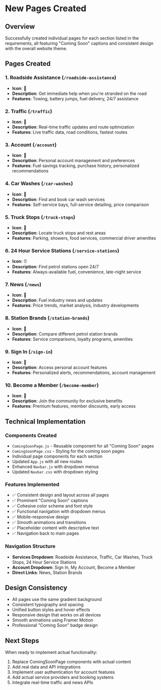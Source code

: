 # New Pages Created

## Overview
Successfully created individual pages for each section listed in the requirements, all featuring "Coming Soon" captions and consistent design with the overall website theme.

## Pages Created

### 1. Roadside Assistance (`/roadside-assistance`)
- **Icon**: 🚗
- **Description**: Get immediate help when you're stranded on the road
- **Features**: Towing, battery jumps, fuel delivery, 24/7 assistance

### 2. Traffic (`/traffic`)
- **Icon**: 🚦
- **Description**: Real-time traffic updates and route optimization
- **Features**: Live traffic data, road conditions, fastest routes

### 3. Account (`/account`)
- **Icon**: 👤
- **Description**: Personal account management and preferences
- **Features**: Fuel savings tracking, purchase history, personalized recommendations

### 4. Car Washes (`/car-washes`)
- **Icon**: 🚿
- **Description**: Find and book car wash services
- **Features**: Self-service bays, full-service detailing, price comparison

### 5. Truck Stops (`/truck-stops`)
- **Icon**: 🚛
- **Description**: Locate truck stops and rest areas
- **Features**: Parking, showers, food services, commercial driver amenities

### 6. 24 Hour Service Stations (`/service-stations`)
- **Icon**: ⏰
- **Description**: Find petrol stations open 24/7
- **Features**: Always-available fuel, convenience, late-night service

### 7. News (`/news`)
- **Icon**: 📰
- **Description**: Fuel industry news and updates
- **Features**: Price trends, market analysis, industry developments

### 8. Station Brands (`/station-brands`)
- **Icon**: 🏪
- **Description**: Compare different petrol station brands
- **Features**: Service comparisons, loyalty programs, amenities

### 9. Sign In (`/sign-in`)
- **Icon**: 🔐
- **Description**: Access personal account features
- **Features**: Personalized alerts, recommendations, account management

### 10. Become a Member (`/become-member`)
- **Icon**: 👥
- **Description**: Join the community for exclusive benefits
- **Features**: Premium features, member discounts, early access

## Technical Implementation

### Components Created
- `ComingSoonPage.js` - Reusable component for all "Coming Soon" pages
- `ComingSoonPage.css` - Styling for the coming soon pages
- Individual page components for each section
- Updated `App.js` with all new routes
- Enhanced `Navbar.js` with dropdown menus
- Updated `Navbar.css` with dropdown styling

### Features Implemented
- ✅ Consistent design and layout across all pages
- ✅ Prominent "Coming Soon" captions
- ✅ Cohesive color scheme and font style
- ✅ Functional navigation with dropdown menus
- ✅ Mobile-responsive design
- ✅ Smooth animations and transitions
- ✅ Placeholder content with descriptive text
- ✅ Navigation back to main pages

### Navigation Structure
- **Services Dropdown**: Roadside Assistance, Traffic, Car Washes, Truck Stops, 24 Hour Service Stations
- **Account Dropdown**: Sign In, My Account, Become a Member
- **Direct Links**: News, Station Brands

## Design Consistency
- All pages use the same gradient background
- Consistent typography and spacing
- Unified button styles and hover effects
- Responsive design that works on all devices
- Smooth animations using Framer Motion
- Professional "Coming Soon" badge design

## Next Steps
When ready to implement actual functionality:
1. Replace ComingSoonPage components with actual content
2. Add real data and API integrations
3. Implement user authentication for account features
4. Add actual service providers and booking systems
5. Integrate real-time traffic and news APIs 